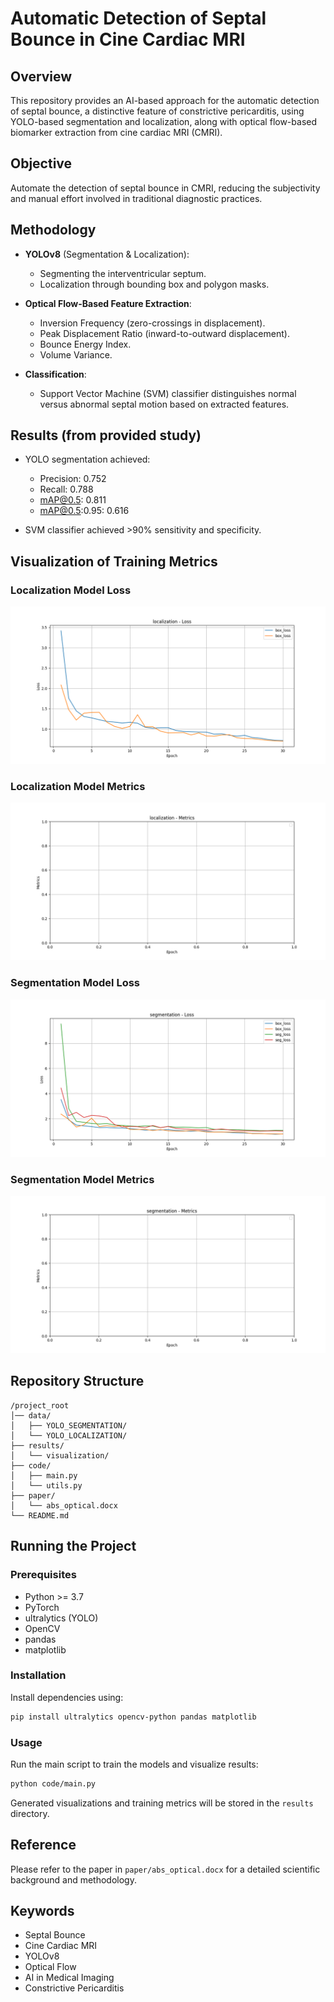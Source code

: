
# Automatic Detection of Septal Bounce in Cine Cardiac MRI

## Overview

This repository provides an AI-based approach for the automatic detection of septal bounce, a distinctive feature of constrictive pericarditis, using YOLO-based segmentation and localization, along with optical flow-based biomarker extraction from cine cardiac MRI (CMRI).

## Objective

Automate the detection of septal bounce in CMRI, reducing the subjectivity and manual effort involved in traditional diagnostic practices.

## Methodology

- **YOLOv8** (Segmentation & Localization):
  - Segmenting the interventricular septum.
  - Localization through bounding box and polygon masks.

- **Optical Flow-Based Feature Extraction**:
  - Inversion Frequency (zero-crossings in displacement).
  - Peak Displacement Ratio (inward-to-outward displacement).
  - Bounce Energy Index.
  - Volume Variance.

- **Classification**:
  - Support Vector Machine (SVM) classifier distinguishes normal versus abnormal septal motion based on extracted features.

## Results (from provided study)

- YOLO segmentation achieved:
  - Precision: 0.752
  - Recall: 0.788
  - mAP@0.5: 0.811
  - mAP@0.5:0.95: 0.616

- SVM classifier achieved >90% sensitivity and specificity.

## Visualization of Training Metrics

### Localization Model Loss
![Localization Loss](localization_loss.png)

### Localization Model Metrics
![Localization Metrics](localization_metrics.png)

### Segmentation Model Loss
![Segmentation Loss](segmentation_loss.png)

### Segmentation Model Metrics
![Segmentation Metrics](segmentation_metrics.png)

## Repository Structure

```
/project_root
│── data/
│   ├── YOLO_SEGMENTATION/
│   └── YOLO_LOCALIZATION/
├── results/
│   └── visualization/
├── code/
│   ├── main.py
│   └── utils.py
├── paper/
│   └── abs_optical.docx
└── README.md
```

## Running the Project

### Prerequisites

- Python >= 3.7
- PyTorch
- ultralytics (YOLO)
- OpenCV
- pandas
- matplotlib

### Installation

Install dependencies using:
```sh
pip install ultralytics opencv-python pandas matplotlib
```

### Usage

Run the main script to train the models and visualize results:
```sh
python code/main.py
```

Generated visualizations and training metrics will be stored in the `results` directory.

## Reference

Please refer to the paper in `paper/abs_optical.docx` for a detailed scientific background and methodology.

## Keywords

- Septal Bounce
- Cine Cardiac MRI
- YOLOv8
- Optical Flow
- AI in Medical Imaging
- Constrictive Pericarditis
